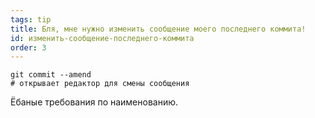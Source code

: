 ```yaml
---
tags: tip
title: Бля, мне нужно изменить сообщение моего последнего коммита!
id: изменить-сообщение-последнего-коммита
order: 3
---
```

```git
git commit --amend
# открывает редактор для смены сообщения
```

Ёбаные требования по наименованию.